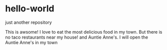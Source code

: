 # hello-world
just another repository

This is awsome!
I love to eat the most delicious food in my town.
But there is no taco restaurants near my house! and Auntie Anne's.
I will open the Auntie Anne's in my town 
